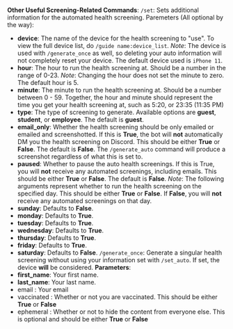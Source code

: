 __**Other Useful Screening-Related Commands**__:
`/set`: Sets additional information for the automated health screening.
Paremeters (All optional by the way):
- **device**: The name of the device for the health screening to "use". To view the full device list, do `/guide name:device_list`. *Note*: The device is used with `/generate_once` as well, so deleting your auto information will not completely reset your device. The default device used is `iPhone 11`.
- **hour**: The hour to run the health screening at. Should be a number in the range of 0-23. *Note*: Changing the hour does not set the minute to zero. The default hour is 5.
- **minute**: The minute to run the health screening at. Should be a number between 0 - 59.
Together, the hour and minute should represent the time you get your health screening at, such as 5:20, or 23:35 (11:35 PM)
- **type**: The type of screening to generate. Available options are __guest__, __student__, or __employee__. The default is __guest__.
- **email_only**: Whether the health screening should be only emailed or emailed and screenshotted. If this is __True__, the bot will **not** automatically DM you the health screening on Discord. This should be either __True__ or __False__. The default is __False__. The `/generate_auto` command will produce a screenshot regardless of what this is set to.
- **paused**: Whether to pause the auto health screenings. If this is True, you will **not** receive any automated screenings, including emails. This should be either __True__ or __False__. The default is __False__.
*Note*: The following arguments represent whether to run the health screening on the specified day. This should be either __True__ or __False__. If __False__, you will **not** receive any automated screenings on that day.
- **sunday**: Defaults to __False__.
- **monday**: Defaults to __True__.
- **tuesday**: Defaults to __True__.
- **wednesday**: Defaults to __True__.
- **thursday**: Defaults to __True__.
- **friday**: Defaults to __True__.
- **saturday**: Defaults to __False__.
`/generate_once`: Generate a singular health screening without using your information set with `/set_auto`. If set, the device **will** be considered.
__Parameters__:
- **first_name**: Your first name.
- **last_name**: Your last name.
- email : Your email 
- vaccinated : Whether or not you are vaccinated. This should be either __True__ or __False__
- ephemeral : Whether or not to hide the content from everyone else. This is optional and should be either __True__ or __False__
